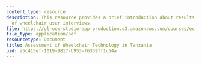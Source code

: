 ```yaml
---
content_type: resource
description: This resource provides a brief introduction about results and discussion
  of wheelchair user interviews.
file: https://ol-ocw-studio-app-production.s3.amazonaws.com/courses/ec-721-wheelchair-design-in-developing-countries-spring-2009/a5c415ef10199817b953f6339ff1c54a_MITEC_721S09_read01_winter.pdf
file_type: application/pdf
resourcetype: Document
title: Assessment of Wheelchair Technology in Tanzania
uid: a5c415ef-1019-9817-b953-f6339ff1c54a
---
```

